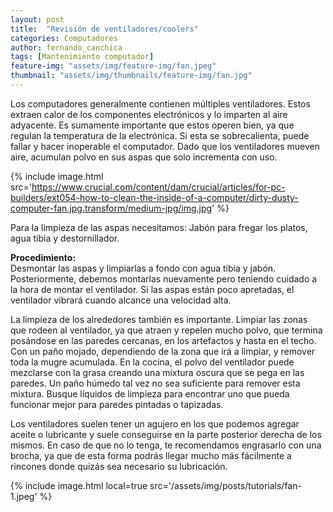 ```yaml
---
layout: post
title:  "Revisión de ventiladores/coolers"
categories: Computadores  
author: fernando_canchica 
tags: [Mantenimiento computador]
feature-img: "assets/img/feature-img/fan.jpeg"
thumbnail: "assets/img/thumbnails/feature-img/fan.jpg"
---
```


Los computadores generalmente contienen múltiples ventiladores. Estos extraen calor de los componentes electrónicos y lo imparten al aire adyacente. Es sumamente importante que estos operen bien, ya que regulan la temperatura de la electrónica. Si esta se sobrecalienta, puede fallar y hacer inoperable el computador. Dado que los ventiladores mueven aire, acumulan polvo en sus aspas que solo incrementa con uso.

{% include image.html src='https://www.crucial.com/content/dam/crucial/articles/for-pc-builders/ext054-how-to-clean-the-inside-of-a-computer/dirty-dusty-computer-fan.jpg.transform/medium-jpg/img.jpg' %}

Para la limpieza de las aspas necesitamos: Jabón para fregar los platos, agua tibia y destornillador.

__Procedimiento:__  
Desmontar las aspas y limpiarlas a fondo con agua tibia y jabón. Posteriormente, debemos montarlas nuevamente pero teniendo cuidado a la hora de montar el ventilador. Si las aspas están poco apretadas, el ventilador vibrará cuando alcance una velocidad alta.

La limpieza de los alrededores también es importante. Limpiar las zonas que rodeen al ventilador, ya que atraen y repelen mucho polvo, que termina posándose en las paredes cercanas, en los artefactos y hasta en el techo. Con un paño mojado, dependiendo de la zona que irá a limpiar, y remover toda la mugre acumulada. En la cocina, el polvo del ventilador puede mezclarse con la grasa creando una mixtura oscura que se pega en las paredes. Un paño húmedo tal vez no sea suficiente para remover esta mixtura. Busque líquidos de limpieza para encontrar uno que pueda funcionar mejor para paredes pintadas o tapizadas.

Los ventiladores suelen tener un agujero en los que podemos agregar aceite o lubricante y suele conseguirse en la parte posterior derecha de los mismos. En caso de que no lo tenga, te recomendamos engrasarlo con una brocha, ya que de esta forma podrás llegar mucho más fácilmente a rincones donde quizás sea necesario su lubricación.

{% include image.html local=true src='/assets/img/posts/tutorials/fan-1.jpeg' %}
